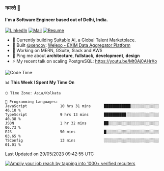 ### नमस्ते 🙏

#### I'm a Software Engineer based out of Delhi, India.

[![LinkedIn](https://img.shields.io/badge/linkedin-%230077B5.svg)](https://linkedin.com/in/sambhav2612)
[![Mail](https://img.shields.io/badge/gmail-D14836)](mailto:sambhavjain2612@gmail.com)
[![Resume](https://img.shields.io/badge/resume-%23#FFFF00.svg)](https://mega.nz/file/IjA3yaoB#BFfQg1-aKva0piAd_wWs8Hf5dlnYRQ2ZkwtYwNMzBhA)

- 🏢 Currently building [Suitable AI](https://suitable.ai), a Global Talent Marketplace.
- 💅 Built [@xencov](https://github.com/xencov): [Welexo - EXIM Data Aggregator Platform](https://welexo.com)
- 🌱 Working on MERN, GSuite, Slack and AWS
- 💬 Ping me about **architecture**, **fullstack**, **development**, **design**
- ⚡️ My recent talk on scaling PostgreSQL: https://youtu.be/Mt0Aj0AHrXo

<!--START_SECTION:waka-->
![Code Time](http://img.shields.io/badge/Code%20Time-3%2C429%20hrs%2014%20mins-blue)

📊 **This Week I Spent My Time On** 

```text
🕑︎ Time Zone: Asia/Kolkata

💬 Programming Languages: 
JavaScript               10 hrs 31 mins      ████████████░░░░░░░░░░░░░   46.10 % 
TypeScript               9 hrs 13 mins       ██████████░░░░░░░░░░░░░░░   40.38 % 
JSON                     1 hr 32 mins        ██░░░░░░░░░░░░░░░░░░░░░░░   06.73 % 
EJS                      50 mins             █░░░░░░░░░░░░░░░░░░░░░░░░   03.65 % 
TSConfig                 13 mins             ░░░░░░░░░░░░░░░░░░░░░░░░░   01.01 % 
```


 Last Updated on 29/05/2023 09:42:55 UTC
<!--END_SECTION:waka-->

[![Ampliy your job reach by tapping into 1000+ verified recuiters](https://user-images.githubusercontent.com/19583619/212717528-45b497fd-e886-4452-90fe-93829667bd63.png)](https://suitable.ai)

